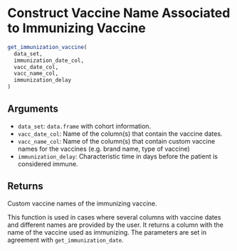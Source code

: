 # Construct Vaccine Name Associated to Immunizing Vaccine

```r
get_immunization_vaccine(
  data_set,
  immunization_date_col,
  vacc_date_col,
  vacc_name_col,
  immunization_delay
)
```

## Arguments

- `data_set`: `data.frame` with cohort information.
- `vacc_date_col`: Name of the column(s) that contain the vaccine dates.
- `vacc_name_col`: Name of the column(s) that contain custom vaccine names for the vaccines (e.g. brand name, type of vaccine)
- `immunization_delay`: Characteristic time in days before the patient is considered immune.

## Returns

Custom vaccine names of the immunizing vaccine.

This function is used in cases where several columns with vaccine dates and different names are provided by the user. It returns a column with the name of the vaccine used as immunizing. The parameters are set in agreement with `get_immunization_date`.
